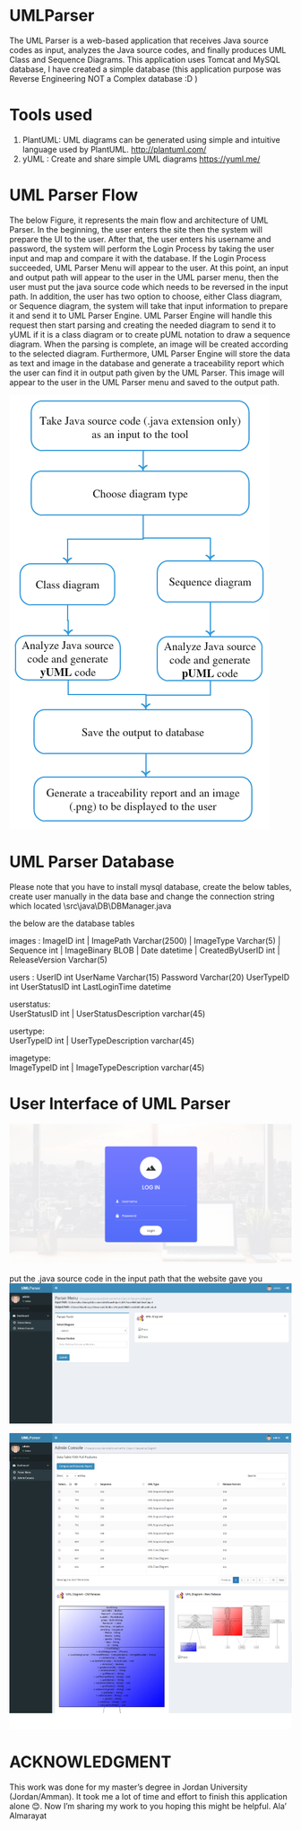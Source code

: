 # UMLParser
The UML Parser is a web-based application that receives Java source codes as input, analyzes the Java source codes, and finally produces UML Class and Sequence Diagrams. This application uses Tomcat and MySQL database, I have created a simple database (this application purpose was Reverse Engineering NOT a Complex database :D )      

# Tools used

1.	PlantUML: UML diagrams can be generated using simple and intuitive language used by PlantUML. http://plantuml.com/
2.	yUML : Create and share simple UML diagrams https://yuml.me/


# UML Parser Flow 
The below Figure, it represents the main flow and architecture of UML Parser. In the beginning, the user enters the site then the system will prepare the UI to the user. After that, the user enters his username and password, the system will perform the Login Process by taking the user input and map and compare it with the database. If the Login Process succeeded, UML Parser Menu will appear to the user. At this point, an input and output path will appear to the user in the UML parser menu, then the user must put the java source code which needs to be reversed in the input path. In addition, the user has two option to choose, either Class diagram, or Sequence diagram, the system will take that input information to prepare it and send it to UML Parser Engine. UML Parser Engine will handle this request then start parsing and creating the needed diagram to send it to yUML if it is a class diagram or to create pUML notation to draw a sequence diagram. When the parsing is complete, an image will be created according to the selected diagram. Furthermore, UML Parser Engine will store the data as text and image in the database and generate a traceability report which the user can find it in output path given by the UML Parser. This image will appear to the user in the UML Parser menu and saved to the output path.

![](nbproject/Flow.png)

# UML Parser Database

Please note that you have to install mysql database, create the below tables, create user manually in the data base and change the connection string which located \src\java\DB\DBManager.java  

the below are the database tables 

images :
        ImageID         int  | 
        ImagePath       Varchar(2500)   |
        ImageType       Varchar(5)    |
        Sequence        int   |
        ImageBinary     BLOB    |
        Date            datetime    |
        CreatedByUserID int   |
        ReleaseVersion  Varchar(5)    
        
users : 
        UserID          int
        UserName        Varchar(15)
        Password        Varchar(20)
        UserTypeID      int
        UserStatusID    int
        LastLoginTime   datetime
        
userstatus:  
        UserStatusID    int   |
        UserStatusDescription   varchar(45) 
        
usertype:  
        UserTypeID    int   |
        UserTypeDescription   varchar(45) 

        
imagetype:  
        ImageTypeID    int   |
        ImageTypeDescription   varchar(45) 
        
 

# User Interface of UML Parser

![](nbproject/login.png) 

put the .java source code in the input path that the website gave you 
![](nbproject/UMLParserMenu.png)

![](nbproject/UMLParserAdminConsole.png)




# ACKNOWLEDGMENT

This work was done for my master’s degree in Jordan University (Jordan/Amman). It took me a lot of time and effort to finish this application alone 😊. 
Now I’m sharing my work to you hoping this might be helpful.
Ala’ Almarayat  
 


